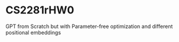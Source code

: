 # CS2281rHW0
GPT from Scratch but with Parameter-free optimization and different positional embeddings
